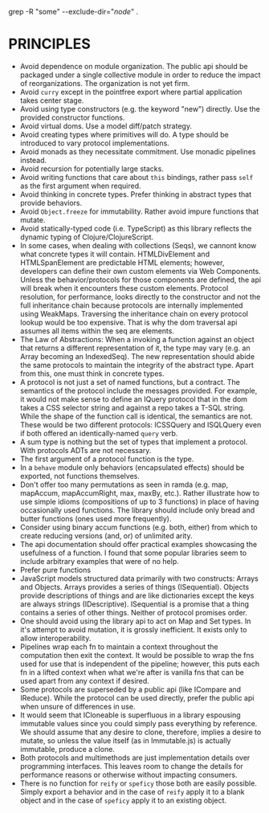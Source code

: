 grep -R "some" --exclude-dir="*node*" .

# PRINCIPLES

* Avoid dependence on module organization.  The public api should be packaged under a single collective module in order to reduce the impact of reorganizations.  The organization is not yet firm.
* Avoid `curry` except in the pointfree export where partial application takes center stage.
* Avoid using type constructors (e.g. the keyword "new") directly.  Use the provided constructor functions.
* Avoid virtual doms.  Use a model diff/patch strategy.
* Avoid creating types where primitives will do.  A type should be introduced to vary protocol implementations.
* Avoid monads as they necessitate commitment.  Use monadic pipelines instead.
* Avoid recursion for potentially large stacks.
* Avoid writing functions that care about `this` bindings, rather pass `self` as the first argument when required.
* Avoid thinking in concrete types.  Prefer thinking in abstract types that provide behaviors.
* Avoid `Object.freeze` for immutability.  Rather avoid impure functions that mutate.
* Avoid statically-typed code (i.e. TypeScript) as this library reflects the dynamic typing of Clojure/ClojureScript.
* In some cases, when dealing with collections (Seqs), we cannont know what concrete types it will contain.  HTMLDivElement and HTMLSpanElement are predictable HTML elements; however, developers can define their own custom elements via Web Components.  Unless the behavior/protocols for those components are defined, the api will break when it encounters these custom elements.  Protocol resolution, for performance, looks directly to the constructor and not the full inheritance chain because protocols are internally implemented using WeakMaps.  Traversing the inheritance chain on every protocol lookup would be too expensive.  That is why the dom traversal api assumes all items within the seq are elements.
* The Law of Abstractions: When a invoking a function against an object that returns a different representation of it, the type may vary (e.g. an Array becoming an IndexedSeq).  The new representation should abide the same protocols to maintain the integrity of the abstract type.  Apart from this, one must think in concrete types.
* A protocol is not just a set of named functions, but a contract.  The semantics of the protocol include the messages provided.  For example, it would not make sense to define an IQuery protocol that in the dom takes a CSS selector string and against a repo takes a T-SQL string.  While the shape of the function call is identical, the semantics are not.  These would be two different protocols: ICSSQuery and ISQLQuery even if both offered an identically-named `query` verb.
* A sum type is nothing but the set of types that implement a protocol.  With protocols ADTs are not necessary.
* The first argument of a protocol function is the type.
* In a `behave` module only behaviors (encapsulated effects) should be exported, not functions themselves.
* Don't offer too many permutations as seen in ramda (e.g. map, mapAccum, mapAccumRight, max, maxBy, etc.).  Rather illustrate how to use simple idioms (compositions of up to 3 functions) in place of having occasionally used functions.  The library should include only bread and butter functions (ones used more frequently).
* Consider using binary accum functions (e.g. both, either) from which to create reducing versions (and, or) of unlimited arity.
* The api documentation should offer practical examples showcasing the usefulness of a function.  I found that some popular libraries seem to include arbitrary examples that were of no help.
* Prefer pure functions
* JavaScript models structured data primarily with two constructs: Arrays and Objects.  Arrays provides a series of things (ISequential).  Objects provide descriptions of things and are like dictionaries except the keys are always strings (IDescriptive).  ISequential is a promise that a thing contains a series of other things.  Neither of protocol promises order.
* One should avoid using the library api to act on Map and Set types.  In it's attempt to avoid mutation, it is grossly inefficient.  It exists only to allow interoperability.
* Pipelines wrap each fn to maintain a context throughout the computation then exit the context.  It would be possible to wrap the fns used for use that is independent of the pipeline; however, this puts each fn in a lifted context when what we're after is vanilla fns that can be used apart from any context if desired.
* Some protocols are superseded by a public api (like ICompare and IReduce).  While the protocol can be used directly, prefer the public api when unsure of differences in use.
* It would seem that ICloneable is superfluous in a library espousing immutable values since you could simply pass everything by reference.  We should assume that any desire to clone, therefore, implies a desire to mutate, so unless the value itself (as in Immutable.js) is actually immutable, produce a clone.
* Both protocols and multimethods are just implementation details over programming interfaces.  This leaves room to change the details for performance reasons or otherwise without impacting consumers.
* There is no function for `reify` or `speficy` those both are easily possible.  Simply export a behavior and in the case of `reify` apply it to a blank object and in the case of `speficy` apply it to an existing object.